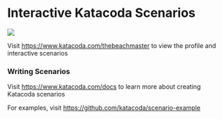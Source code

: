 # Interactive Katacoda Scenarios

[![](http://shields.katacoda.com/katacoda/thebeachmaster/count.svg)](https://www.katacoda.com/thebeachmaster "Get your profile on Katacoda.com")

Visit https://www.katacoda.com/thebeachmaster to view the profile and interactive scenarios

### Writing Scenarios
Visit https://www.katacoda.com/docs to learn more about creating Katacoda scenarios

For examples, visit https://github.com/katacoda/scenario-example
